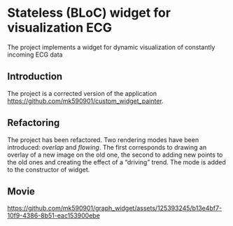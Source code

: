 # Stateless (BLoC) widget for visualization ECG

The project implements a widget for dynamic visualization of constantly incoming ECG data

## Introduction

The project is a corrected version of the application https://github.com/mk590901/custom_widget_painter.

## Refactoring

The project has been refactored. Two rendering modes have been introduced: _overlap_ and _flowing_. The first corresponds to drawing an overlay of a new image on the old one, the second to adding new points to the old ones and creating the effect of a “driving” trend. The mode is added to the constructor of widget.

## Movie

https://github.com/mk590901/graph_widget/assets/125393245/b13e4bf7-10f9-4386-8b51-eac153900ebe



